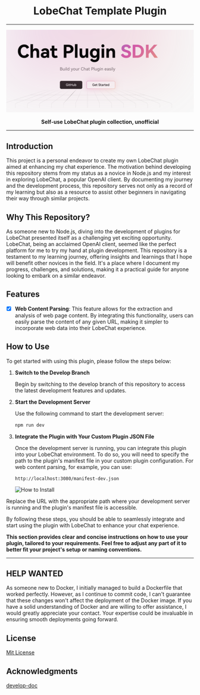 <div align="center"><a name="readme-top"></a>

<h1>LobeChat Template Plugin</h1>

---

![lobe-chat-plugin](./lobe-chat-plugin.png)

<B>Self-use LobeChat plugin collection, unofficial</B>
</div>

---

## Introduction

This project is a personal endeavor to create my own LobeChat plugin aimed at enhancing my chat experience. The motivation behind developing this repository stems from my status as a novice in Node.js and my interest in exploring LobeChat, a popular OpenAI client. By documenting my journey and the development process, this repository serves not only as a record of my learning but also as a resource to assist other beginners in navigating their way through similar projects.

## Why This Repository?

As someone new to Node.js, diving into the development of plugins for LobeChat presented itself as a challenging yet exciting opportunity. LobeChat, being an acclaimed OpenAI client, seemed like the perfect platform for me to try my hand at plugin development. This repository is a testament to my learning journey, offering insights and learnings that I hope will benefit other novices in the field. It's a place where I document my progress, challenges, and solutions, making it a practical guide for anyone looking to embark on a similar endeavor.


## Features

- [x] **Web Content Parsing**: This feature allows for the extraction and analysis of web page content. By integrating this functionality, users can easily parse the content of any given URL, making it simpler to incorporate web data into their LobeChat experience.

## How to Use

To get started with using this plugin, please follow the steps below:

1. **Switch to the Develop Branch**

   Begin by switching to the develop branch of this repository to access the latest development features and updates.

2. **Start the Development Server**

   Use the following command to start the development server:

   ```bash
   npm run dev

3. **Integrate the Plugin with Your Custom Plugin JSON File**

      Once the development server is running, you can integrate this plugin into your LobeChat environment. To do so, you will need to specify the path to the plugin's manifest file in your custom plugin configuration. For web content parsing, for example, you can use:

    ```plain text
    http://localhost:3080/manifest-dev.json
    ```
   ![How to Install](./how-to-install.png)

Replace the URL with the appropriate path where your development server is running and the plugin's manifest file is accessible.

By following these steps, you should be able to seamlessly integrate and start using the plugin with LobeChat to enhance your chat experience.

<B>This section provides clear and concise instructions on how to use your plugin, tailored to your requirements. Feel free to adjust any part of it to better fit your project's setup or naming conventions.</B>

---

## HELP WANTED
As someone new to Docker, I initially managed to build a Dockerfile that worked perfectly. However, as I continue to commit code, I can't guarantee that these changes won't affect the deployment of the Docker image. If you have a solid understanding of Docker and are willing to offer assistance, I would greatly appreciate your contact. Your expertise could be invaluable in ensuring smooth deployments going forward.


## License

[Mit License](./LICENSE)

## Acknowledgments

[develop-doc](https://chat-docs.lobehub.com/zh/usage/plugins/development)
